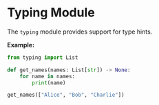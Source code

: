 # Typing Module

The `typing` module provides support for type hints.

**Example:**

```python
from typing import List

def get_names(names: List[str]) -> None:
    for name in names:
        print(name)

get_names(["Alice", "Bob", "Charlie"])
```
